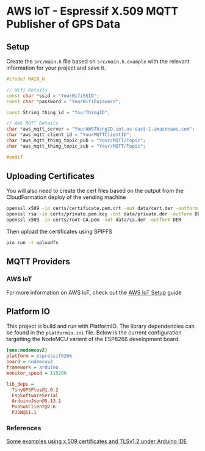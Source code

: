 # AWS IoT - Espressif X.509 MQTT Publisher of GPS Data

## Setup

Create the `src/main.h` file based on `src/main.h.example` with the relevant information for your project and save it.

```cpp
#ifndef MAIN_H

// Wifi Details
const char *ssid = "YourWifiSSID";
const char *password = "YourWifiPassword";

const String thing_id = "YourThingID";

// AWS MQTT Details
char *aws_mqtt_server = "YourAWSThingID.iot.us-east-1.amazonaws.com";
char *aws_mqtt_client_id = "YourMQTTClientID";
char *aws_mqtt_thing_topic_pub = "Your/MQTT/Topic";
char *aws_mqtt_thing_topic_sub = "Your/MQTT/Topic";

#endif
```

## Uploading Certificates

You will also need to create the cert files based on the output from the CloudFormation deploy of the vending machine

```bash
openssl x509 -in certs/certificate.pem.crt -out data/cert.der -outform DER
openssl rsa -in certs/private.pem.key -out data/private.der -outform DER
openssl x509 -in certs/root-CA.pem -out data/ca.der -outform DER
```

Then upload the certificates using SPIFFS

```bash
pio run -t uploadfs
```

## MQTT Providers

### AWS IoT

For more information on AWS IoT, check out the [AWS IoT Setup](https://us-east-1.console.aws.amazon.com/iotv2/home?region=us-east-1#/connIntro) guide

## Platform IO

This project is build and run with PlatformIO. The library dependencies can be found in the `platformio.ini` file. Below is the current configuration targetting the NodeMCU varient of the ESP8266 development board.

```ini
[env:nodemcuv2]
platform = espressif8266
board = nodemcuv2
framework = arduino
monitor_speed = 115200

lib_deps =
  TinyGPSPlus@1.0.2
  EspSoftwareSerial
  ArduinoJson@5.13.1
  PubSubClient@2.6
  PJON@11.1
```

### References

[Some examples using x.509 certificates and TLSv1.2 under Arduino IDE](https://github.com/copercini/esp8266-aws_iot)
